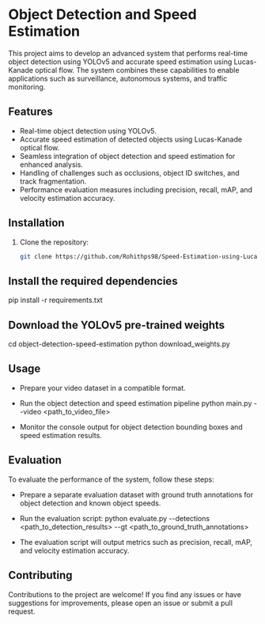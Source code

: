 # Object Detection and Speed Estimation

This project aims to develop an advanced system that performs real-time object detection using YOLOv5 and accurate speed estimation using Lucas-Kanade optical flow. The system combines these capabilities to enable applications such as surveillance, autonomous systems, and traffic monitoring.

## Features

- Real-time object detection using YOLOv5.
- Accurate speed estimation of detected objects using Lucas-Kanade optical flow.
- Seamless integration of object detection and speed estimation for enhanced analysis.
- Handling of challenges such as occlusions, object ID switches, and track fragmentation.
- Performance evaluation measures including precision, recall, mAP, and velocity estimation accuracy.

## Installation

1. Clone the repository:
   ```bash
   git clone https://github.com/Rohithps98/Speed-Estimation-using-Lucas-Kanade.git

## Install the required dependencies

pip install -r requirements.txt

## Download the YOLOv5 pre-trained weights

cd object-detection-speed-estimation
python download_weights.py

## Usage
- Prepare your video dataset in a compatible format.

- Run the object detection and speed estimation pipeline
python main.py --video <path_to_video_file>

- Monitor the console output for object detection bounding boxes and speed estimation results.

## Evaluation
To evaluate the performance of the system, follow these steps:

- Prepare a separate evaluation dataset with ground truth annotations for object detection and known object speeds.

- Run the evaluation script:
python evaluate.py --detections <path_to_detection_results> --gt <path_to_ground_truth_annotations>

- The evaluation script will output metrics such as precision, recall, mAP, and velocity estimation accuracy.

## Contributing
Contributions to the project are welcome! If you find any issues or have suggestions for improvements, please open an issue or submit a pull request.
